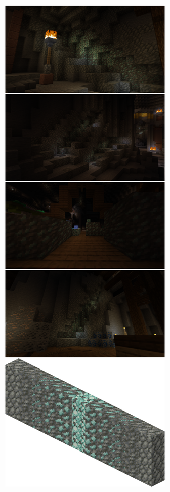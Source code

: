 ![](https://raw.githubusercontent.com/ActuallyAssets/DwarvenAssets/master/SCREENSHOTS/Upper%20Mines.png)
![](https://raw.githubusercontent.com/ActuallyAssets/DwarvenAssets/master/SCREENSHOTS/1.png)
![IMG width="600px"](https://raw.githubusercontent.com/ActuallyAssets/DwarvenAssets/master/SCREENSHOTS/2.png)
![IMG width="600px"](https://raw.githubusercontent.com/ActuallyAssets/DwarvenAssets/master/SCREENSHOTS/3.png)
![IMG width="600px"](https://raw.githubusercontent.com/ActuallyAssets/DwarvenAssets/master/SCREENSHOTS/geode_iso.png)